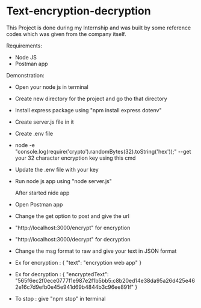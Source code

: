 # Text-encryption-decryption
This Project is done during my Internship and was built by some reference codes which was given from the company itself. 

Requirements:
- Node JS
- Postman app

Demonstration:
- Open your node js in terminal
- Create new directory for the project and go tho that directory
- Install express package using "npm install express dotenv"
- Create server.js file in it
- Create .env file
- node -e "console.log(require('crypto').randomBytes(32).toString('hex'));" --get your 32 character encryption key using this cmd
- Update the .env file with your key
- Run node js app using "node server.js"

  After started nide app
- Open Postman app
- Change the get option to post and give the url
- "http://localhost:3000/encrypt" for encryption
- "http://localhost:3000/decrypt" for decryption
- Change the msg format to raw and give your text in JSON format
- Ex for encryption :
 {
    "text": "encryption web app"
}
- Ex for decryption :
{
    "encryptedText": "565f6ec2f0ece0777f1e987e2f1b5bb5:c8b20ed14e38da95a26d425e462e16c7d9efb0e45e941d69b4844b3c96ee891f"
}
- To stop : give "npm stop" in terminal 
